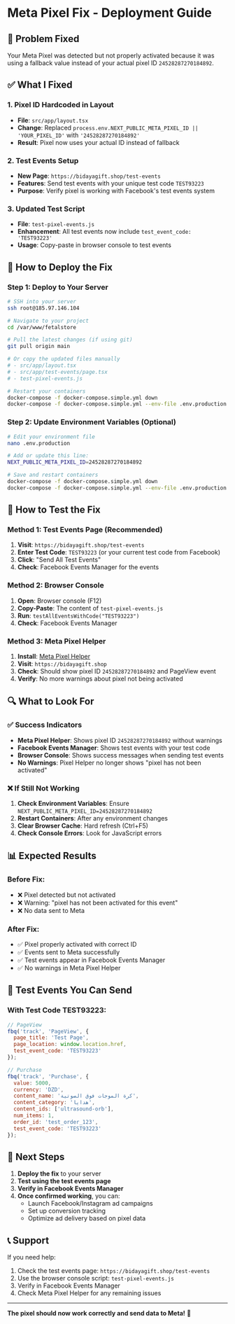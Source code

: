 # Meta Pixel Fix - Deployment Guide

## 🎯 Problem Fixed
Your Meta Pixel was detected but not properly activated because it was using a fallback value instead of your actual pixel ID `24528287270184892`.

## ✅ What I Fixed

### 1. **Pixel ID Hardcoded in Layout**
- **File**: `src/app/layout.tsx`
- **Change**: Replaced `process.env.NEXT_PUBLIC_META_PIXEL_ID || 'YOUR_PIXEL_ID'` with `'24528287270184892'`
- **Result**: Pixel now uses your actual ID instead of fallback

### 2. **Test Events Setup**
- **New Page**: `https://bidayagift.shop/test-events`
- **Features**: Send test events with your unique test code `TEST93223`
- **Purpose**: Verify pixel is working with Facebook's test events system

### 3. **Updated Test Script**
- **File**: `test-pixel-events.js`
- **Enhancement**: All test events now include `test_event_code: 'TEST93223'`
- **Usage**: Copy-paste in browser console to test events

## 🚀 How to Deploy the Fix

### Step 1: Deploy to Your Server
```bash
# SSH into your server
ssh root@185.97.146.104

# Navigate to your project
cd /var/www/fetalstore

# Pull the latest changes (if using git)
git pull origin main

# Or copy the updated files manually
# - src/app/layout.tsx
# - src/app/test-events/page.tsx
# - test-pixel-events.js

# Restart your containers
docker-compose -f docker-compose.simple.yml down
docker-compose -f docker-compose.simple.yml --env-file .env.production up -d
```

### Step 2: Update Environment Variables (Optional)
```bash
# Edit your environment file
nano .env.production

# Add or update this line:
NEXT_PUBLIC_META_PIXEL_ID=24528287270184892

# Save and restart containers
docker-compose -f docker-compose.simple.yml down
docker-compose -f docker-compose.simple.yml --env-file .env.production up -d
```

## 🧪 How to Test the Fix

### Method 1: Test Events Page (Recommended)
1. **Visit**: `https://bidayagift.shop/test-events`
2. **Enter Test Code**: `TEST93223` (or your current test code from Facebook)
3. **Click**: "Send All Test Events"
4. **Check**: Facebook Events Manager for the events

### Method 2: Browser Console
1. **Open**: Browser console (F12)
2. **Copy-Paste**: The content of `test-pixel-events.js`
3. **Run**: `testAllEventsWithCode("TEST93223")`
4. **Check**: Facebook Events Manager

### Method 3: Meta Pixel Helper
1. **Install**: [Meta Pixel Helper](https://chrome.google.com/webstore/detail/meta-pixel-helper/fdgfkebogiimcoedlicjlajpkdmockpc)
2. **Visit**: `https://bidayagift.shop`
3. **Check**: Should show pixel ID `24528287270184892` and PageView event
4. **Verify**: No more warnings about pixel not being activated

## 🔍 What to Look For

### ✅ Success Indicators
- **Meta Pixel Helper**: Shows pixel ID `24528287270184892` without warnings
- **Facebook Events Manager**: Shows test events with your test code
- **Browser Console**: Shows success messages when sending test events
- **No Warnings**: Pixel Helper no longer shows "pixel has not been activated"

### ❌ If Still Not Working
1. **Check Environment Variables**: Ensure `NEXT_PUBLIC_META_PIXEL_ID=24528287270184892`
2. **Restart Containers**: After any environment changes
3. **Clear Browser Cache**: Hard refresh (Ctrl+F5)
4. **Check Console Errors**: Look for JavaScript errors

## 📊 Expected Results

### Before Fix:
- ❌ Pixel detected but not activated
- ❌ Warning: "pixel has not been activated for this event"
- ❌ No data sent to Meta

### After Fix:
- ✅ Pixel properly activated with correct ID
- ✅ Events sent to Meta successfully
- ✅ Test events appear in Facebook Events Manager
- ✅ No warnings in Meta Pixel Helper

## 🎯 Test Events You Can Send

### With Test Code TEST93223:
```javascript
// PageView
fbq('track', 'PageView', {
  page_title: 'Test Page',
  page_location: window.location.href,
  test_event_code: 'TEST93223'
});

// Purchase
fbq('track', 'Purchase', {
  value: 5000,
  currency: 'DZD',
  content_name: 'كرة الموجات فوق الصوتية',
  content_category: 'هدايا',
  content_ids: ['ultrasound-orb'],
  num_items: 1,
  order_id: 'test_order_123',
  test_event_code: 'TEST93223'
});
```

## 🚀 Next Steps

1. **Deploy the fix** to your server
2. **Test using the test events page**
3. **Verify in Facebook Events Manager**
4. **Once confirmed working**, you can:
   - Launch Facebook/Instagram ad campaigns
   - Set up conversion tracking
   - Optimize ad delivery based on pixel data

## 📞 Support

If you need help:
1. Check the test events page: `https://bidayagift.shop/test-events`
2. Use the browser console script: `test-pixel-events.js`
3. Verify in Facebook Events Manager
4. Check Meta Pixel Helper for any remaining issues

---

**The pixel should now work correctly and send data to Meta!** 🎉
